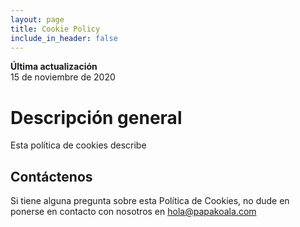 ```yaml
---
layout: page
title: Cookie Policy
include_in_header: false
---
```


**Última actualización**  
15 de noviembre de 2020

# Descripción general
Esta política de cookies describe 


## Contáctenos
Si tiene alguna pregunta sobre esta Política de Cookies, no dude en ponerse en contacto con nosotros en hola@papakoala.com
